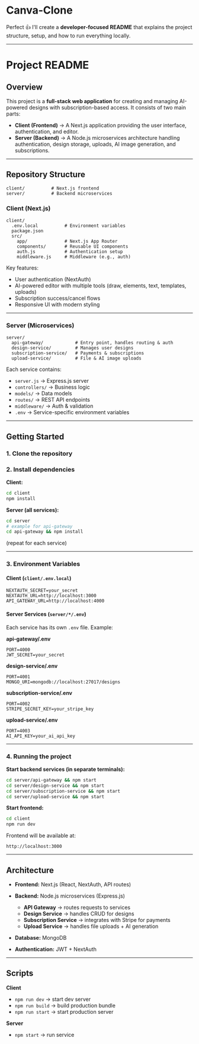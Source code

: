 # Canva-Clone

Perfect 👍 I'll create a **developer-focused README** that explains the project structure, setup, and how to run everything locally.

---

# Project README

## Overview

This project is a **full-stack web application** for creating and managing AI-powered designs with subscription-based access.
It consists of two main parts:

* **Client (Frontend)** → A Next.js application providing the user interface, authentication, and editor.
* **Server (Backend)** → A Node.js microservices architecture handling authentication, design storage, uploads, AI image generation, and subscriptions.

---

## Repository Structure

```
client/          # Next.js frontend
server/          # Backend microservices
```

### Client (Next.js)

```
client/
  .env.local          # Environment variables
  package.json
  src/
    app/              # Next.js App Router
    components/       # Reusable UI components
    auth.js           # Authentication setup
    middleware.js     # Middleware (e.g., auth)
```

Key features:

* User authentication (NextAuth)
* AI-powered editor with multiple tools (draw, elements, text, templates, uploads)
* Subscription success/cancel flows
* Responsive UI with modern styling

---

### Server (Microservices)

```
server/
  api-gateway/            # Entry point, handles routing & auth
  design-service/         # Manages user designs
  subscription-service/   # Payments & subscriptions
  upload-service/         # File & AI image uploads
```

Each service contains:

* `server.js` → Express.js server
* `controllers/` → Business logic
* `models/` → Data models
* `routes/` → REST API endpoints
* `middleware/` → Auth & validation
* `.env` → Service-specific environment variables

---

## Getting Started

### 1. Clone the repository

### 2. Install dependencies

**Client:**

```bash
cd client
npm install
```

**Server (all services):**

```bash
cd server
# example for api-gateway
cd api-gateway && npm install
```

(repeat for each service)

---

### 3. Environment Variables

#### Client (`client/.env.local`)

```env
NEXTAUTH_SECRET=your_secret
NEXTAUTH_URL=http://localhost:3000
API_GATEWAY_URL=http://localhost:4000
```

#### Server Services (`server/*/.env`)

Each service has its own `.env` file. Example:

**api-gateway/.env**

```env
PORT=4000
JWT_SECRET=your_secret
```

**design-service/.env**

```env
PORT=4001
MONGO_URI=mongodb://localhost:27017/designs
```

**subscription-service/.env**

```env
PORT=4002
STRIPE_SECRET_KEY=your_stripe_key
```

**upload-service/.env**

```env
PORT=4003
AI_API_KEY=your_ai_api_key
```

---

### 4. Running the project

**Start backend services (in separate terminals):**

```bash
cd server/api-gateway && npm start
cd server/design-service && npm start
cd server/subscription-service && npm start
cd server/upload-service && npm start
```

**Start frontend:**

```bash
cd client
npm run dev
```

Frontend will be available at:

```
http://localhost:3000
```

---

## Architecture

* **Frontend:** Next.js (React, NextAuth, API routes)
* **Backend:** Node.js microservices (Express.js)

  * **API Gateway** → routes requests to services
  * **Design Service** → handles CRUD for designs
  * **Subscription Service** → integrates with Stripe for payments
  * **Upload Service** → handles file uploads + AI generation
* **Database:** MongoDB
* **Authentication:** JWT + NextAuth

---

## Scripts

**Client**

* `npm run dev` → start dev server
* `npm run build` → build production bundle
* `npm run start` → start production server

**Server**

* `npm start` → run service


